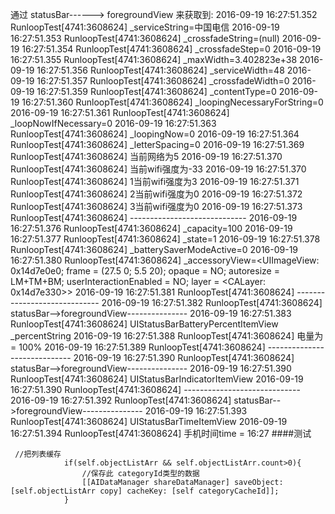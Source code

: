 通过 statusBar------> foregroundView 来获取到:
2016-09-19 16:27:51.352 RunloopTest[4741:3608624] _serviceString=中国电信
2016-09-19 16:27:51.353 RunloopTest[4741:3608624] _crossfadeString=(null)
2016-09-19 16:27:51.354 RunloopTest[4741:3608624] _crossfadeStep=0
2016-09-19 16:27:51.355 RunloopTest[4741:3608624] _maxWidth=3.402823e+38
2016-09-19 16:27:51.356 RunloopTest[4741:3608624] _serviceWidth=48
2016-09-19 16:27:51.357 RunloopTest[4741:3608624] _crossfadeWidth=0
2016-09-19 16:27:51.359 RunloopTest[4741:3608624] _contentType=0
2016-09-19 16:27:51.360 RunloopTest[4741:3608624] _loopingNecessaryForString=0
2016-09-19 16:27:51.361 RunloopTest[4741:3608624] _loopNowIfNecessary=0
2016-09-19 16:27:51.363 RunloopTest[4741:3608624] _loopingNow=0
2016-09-19 16:27:51.364 RunloopTest[4741:3608624] _letterSpacing=0
2016-09-19 16:27:51.369 RunloopTest[4741:3608624] 当前网络为5
2016-09-19 16:27:51.370 RunloopTest[4741:3608624] 当前wifi强度为-33
2016-09-19 16:27:51.370 RunloopTest[4741:3608624] 1当前wifi强度为3
2016-09-19 16:27:51.371 RunloopTest[4741:3608624] 2当前wifi强度为0
2016-09-19 16:27:51.372 RunloopTest[4741:3608624] 3当前wifi强度为0
2016-09-19 16:27:51.373 RunloopTest[4741:3608624] -----------------------------
2016-09-19 16:27:51.376 RunloopTest[4741:3608624] _capacity=100
2016-09-19 16:27:51.377 RunloopTest[4741:3608624] _state=1
2016-09-19 16:27:51.378 RunloopTest[4741:3608624] _batterySaverModeActive=0
2016-09-19 16:27:51.380 RunloopTest[4741:3608624] _accessoryView=<UIImageView: 0x14d7e0e0; frame = (27.5 0; 5.5 20); opaque = NO; autoresize = LM+TM+BM; userInteractionEnabled = NO; layer = <CALayer: 0x14d7e330>>
2016-09-19 16:27:51.381 RunloopTest[4741:3608624] -----------------------------
2016-09-19 16:27:51.382 RunloopTest[4741:3608624] statusBar-->foregroundView---------------
2016-09-19 16:27:51.383 RunloopTest[4741:3608624] UIStatusBarBatteryPercentItemView
_percentString
2016-09-19 16:27:51.388 RunloopTest[4741:3608624] 电量为 = 100%
2016-09-19 16:27:51.389 RunloopTest[4741:3608624] -----------------------------
2016-09-19 16:27:51.390 RunloopTest[4741:3608624] statusBar-->foregroundView---------------
2016-09-19 16:27:51.390 RunloopTest[4741:3608624] UIStatusBarIndicatorItemView
2016-09-19 16:27:51.390 RunloopTest[4741:3608624] -----------------------------
2016-09-19 16:27:51.392 RunloopTest[4741:3608624] statusBar-->foregroundView---------------
2016-09-19 16:27:51.393 RunloopTest[4741:3608624] UIStatusBarTimeItemView
2016-09-19 16:27:51.394 RunloopTest[4741:3608624] 手机时间time = 16:27
####测试
```
 //把列表缓存
            if(self.objectListArr && self.objectListArr.count>0){
                //保存此 categoryId类型的数据
                [[AIDataManager shareDataManager] saveObject:[self.objectListArr copy] cacheKey: [self categoryCacheId]];
            }
```

